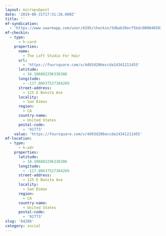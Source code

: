 ```yaml
---
layout: micropubpost
date: '2019-08-31T17:51:26.000Z'
title: ''
mf-syndication:
  - 'https://www.swarmapp.com/user/4195/checkin/5d6ab39ecf5bdc0008465823'
mf-checkin:
  - type:
      - h-card
    properties:
      name:
        - The Loft Studio For Hair
      url:
        - 'https://foursquare.com/v/4d93d206eccda14341211455'
      latitude:
        - 34.106802296330386
      longitude:
        - -117.80637527384269
      street-address:
        - 125 E Bonita Ave
      locality:
        - San Dimas
      region:
        - CA
      country-name:
        - United States
      postal-code:
        - '91773'
    value: 'https://foursquare.com/v/4d93d206eccda14341211455'
mf-location:
  - type:
      - h-adr
    properties:
      latitude:
        - 34.106802296330386
      longitude:
        - -117.80637527384269
      street-address:
        - 125 E Bonita Ave
      locality:
        - San Dimas
      region:
        - CA
      country-name:
        - United States
      postal-code:
        - '91773'
slug: '64286'
category: social
---
```

